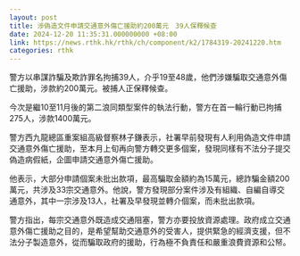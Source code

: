 ```yaml
---
layout: post
title: 涉偽造文件申請交通意外傷亡援助約200萬元　39人保釋候查
date: 2024-12-20 11:35:31.000000000 +08:00
link: https://news.rthk.hk/rthk/ch/component/k2/1784319-20241220.htm
categories: rthk
---
```


警方以串謀詐騙及欺詐罪名拘捕39人，介乎19至48歲，他們涉嫌騙取交通意外傷亡援助，涉款約200萬元。被捕人正保釋候查。

今次是繼10至11月後的第二浪同類型案件的執法行動，警方在首一輪行動已拘捕275人，涉款1400萬元。

警方西九龍總區重案組高級督察林子鎌表示，社署早前發現有人利用偽造文件申請交通意外傷亡援助，至本月上旬再向警方轉交更多個案，發現同樣有不法分子提交偽造病假紙，企圖申請交通意外傷亡援助。

他表示，大部分申請個案未批出款項，最高騙取金額約為15萬元，總詐騙金額200萬元，共涉及33宗交通意外。他說，警方發現部分案件涉及有組織、自編自導交通意外，其中一宗涉及13人，社署及早發現並轉介個案，而未批出款項。

警方指出，每宗交通意外既造成交通阻塞，警方亦要投放資源處理。政府成立交通意外傷亡援助之目的，是希望幫助交通意外的受害人，提供緊急的經濟支援，但不法分子製造意外，從而騙取政府的援助，行為極不負責任和嚴重浪費資源和公帑。
